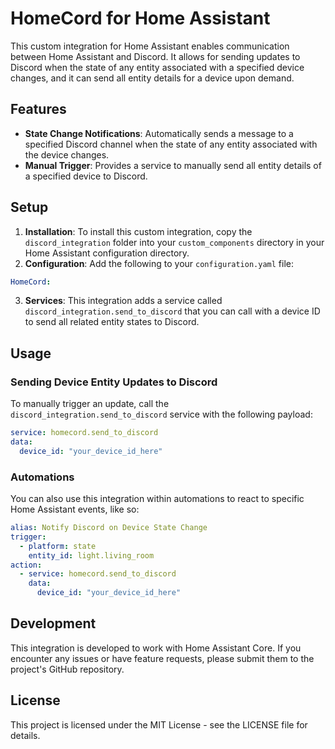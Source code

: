 # HomeCord for Home Assistant

This custom integration for Home Assistant enables communication between Home Assistant and Discord. It allows for sending updates to Discord when the state of any entity associated with a specified device changes, and it can send all entity details for a device upon demand.

## Features

- **State Change Notifications**: Automatically sends a message to a specified Discord channel when the state of any entity associated with the device changes.
- **Manual Trigger**: Provides a service to manually send all entity details of a specified device to Discord.

## Setup

1. **Installation**: To install this custom integration, copy the `discord_integration` folder into your `custom_components` directory in your Home Assistant configuration directory.
2. **Configuration**: Add the following to your `configuration.yaml` file:

```yaml
HomeCord:
```

3. **Services**: This integration adds a service called `discord_integration.send_to_discord` that you can call with a device ID to send all related entity states to Discord.

## Usage

### Sending Device Entity Updates to Discord

To manually trigger an update, call the `discord_integration.send_to_discord` service with the following payload:

```yaml
service: homecord.send_to_discord
data:
  device_id: "your_device_id_here"
```

### Automations

You can also use this integration within automations to react to specific Home Assistant events, like so:

```yaml
alias: Notify Discord on Device State Change
trigger:
  - platform: state
    entity_id: light.living_room
action:
  - service: homecord.send_to_discord
    data:
      device_id: "your_device_id_here"
```

## Development

This integration is developed to work with Home Assistant Core. If you encounter any issues or have feature requests, please submit them to the project's GitHub repository.

## License

This project is licensed under the MIT License - see the LICENSE file for details.
